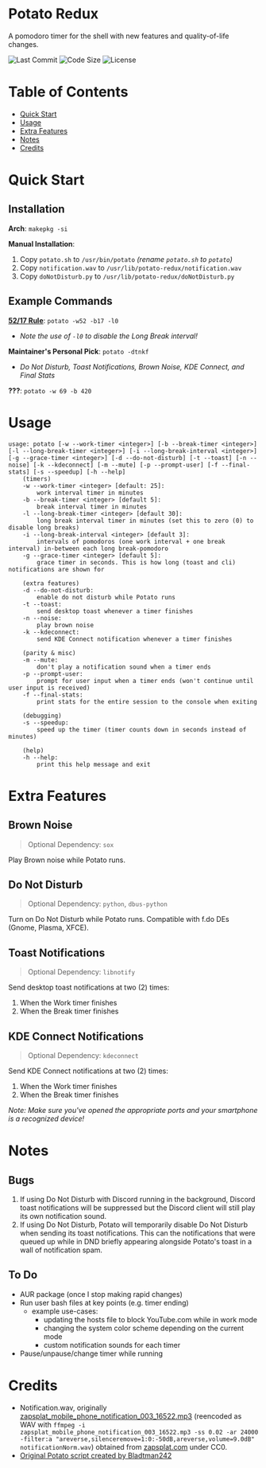 # Potato Redux

A pomodoro timer for the shell with new features and quality-of-life changes.

<div align="left">
	<img src="https://img.shields.io/github/last-commit/Enchoseon/potato-redux?color=2A0944&labelColor=525E75&style=flat" alt="Last Commit">
	<img src="https://img.shields.io/github/languages/code-size/Enchoseon/potato-redux?color=3FA796&labelColor=525E75&style=flat" alt="Code Size">
	<!--<img src="https://img.shields.io/aur/version/potato-redux?color=FEC260&labelColor=525E75&style=flat" alt="AUR Version">-->
	<img src="https://img.shields.io/github/license/Enchoseon/potato-redux?color=A10035&labelColor=525E75&style=flat" alt="License">
</div>

# Table of Contents

- [Quick Start](#quick-start)
- [Usage](#usage)
- [Extra Features](#extra-features)
- [Notes](#notes)
- [Credits](#credits)

# Quick Start

## Installation

**Arch**: `makepkg -si`

**Manual Installation**:
1. Copy `potato.sh` to `/usr/bin/potato` *(rename `potato.sh` to `potato`)*
2. Copy `notification.wav` to `/usr/lib/potato-redux/notification.wav`
3. Copy `doNotDisturb.py` to `/usr/lib/potato-redux/doNotDisturb.py`

## Example Commands

**[52/17 Rule](https://wikipedia.org/wiki/52/17_rule)**: `potato -w52 -b17 -l0`
- *Note the use of `-l0` to disable the Long Break interval!*

**Maintainer's Personal Pick**: `potato -dtnkf`
- *Do Not Disturb, Toast Notifications, Brown Noise, KDE Connect, and Final Stats*

**???**: `potato -w 69 -b 420`

# Usage

```
usage: potato [-w --work-timer <integer>] [-b --break-timer <integer>] [-l --long-break-timer <integer>] [-i --long-break-interval <integer>] [-g --grace-timer <integer>] [-d --do-not-disturb] [-t --toast] [-n --noise] [-k --kdeconnect] [-m --mute] [-p --prompt-user] [-f --final-stats] [-s --speedup] [-h --help]
    (timers)
    -w --work-timer <integer> [default: 25]:
        work interval timer in minutes
    -b --break-timer <integer> [default 5]:
        break interval timer in minutes
    -l --long-break-timer <integer> [default 30]:
        long break interval timer in minutes (set this to zero (0) to disable long breaks)
    -i --long-break-interval <integer> [default 3]:
        intervals of pomodoros (one work interval + one break interval) in-between each long break-pomodoro
    -g --grace-timer <integer> [default 5]:
        grace timer in seconds. This is how long (toast and cli) notifications are shown for

    (extra features)
    -d --do-not-disturb:
        enable do not disturb while Potato runs
    -t --toast:
        send desktop toast whenever a timer finishes
    -n --noise:
        play brown noise
    -k --kdeconnect:
        send KDE Connect notification whenever a timer finishes

    (parity & misc)
    -m --mute:
        don't play a notification sound when a timer ends
    -p --prompt-user:
        prompt for user input when a timer ends (won't continue until user input is received)
    -f --final-stats:
        print stats for the entire session to the console when exiting

    (debugging)
    -s --speedup:
        speed up the timer (timer counts down in seconds instead of minutes)

    (help)
    -h --help:
        print this help message and exit
```

# Extra Features

## Brown Noise

> Optional Dependency: `sox`

Play Brown noise while Potato runs.

## Do Not Disturb

> Optional Dependency: `python`, `dbus-python`

Turn on Do Not Disturb while Potato runs. Compatible with f.do DEs (Gnome, Plasma, XFCE).

## Toast Notifications

> Optional Dependency: `libnotify`

Send desktop toast notifications at two (2) times:
1. When the Work timer finishes
2. When the Break timer finishes

## KDE Connect Notifications

> Optional Dependency: `kdeconnect`

Send KDE Connect notifications at two (2) times:
1. When the Work timer finishes
2. When the Break timer finishes

*Note: Make sure you've opened the appropriate ports and your smartphone is a recognized device!*

# Notes

## Bugs

1. If using Do Not Disturb with Discord running in the background, Discord toast notifications will be suppressed but the Discord client will still play its own notification sound.
2. If using Do Not Disturb, Potato will temporarily disable Do Not Disturb when sending its toast notifications. This can the notifications that were queued up while in DND briefly appearing alongside Potato's toast in a wall of notification spam.

## To Do

- AUR package (once I stop making rapid changes)
- Run user bash files at key points (e.g. timer ending)
    - example use-cases:
        - updating the hosts file to block YouTube.com while in work mode
        - changing the system color scheme depending on the current mode
        - custom notification sounds for each timer
- Pause/unpause/change timer while running

# Credits

- Notification.wav, originally [zapsplat_mobile_phone_notification_003_16522.mp3](https://wayback.archive.org/https://www.zapsplat.com/wp-content/uploads/2015/sound-effects-14566/zapsplat_mobile_phone_notification_003_16522.mp3) (reencoded as WAV with
`ffmpeg -i zapsplat_mobile_phone_notification_003_16522.mp3 -ss 0.02 -ar 24000 -filter:a "areverse,silenceremove=1:0:-50dB,areverse,volume=9.0dB" notificationNorm.wav`) obtained from [zapsplat.com](https://www.zapsplat.com/) under CC0.
- [Original Potato script created by Bladtman242](https://github.com/Bladtman242/potato)
